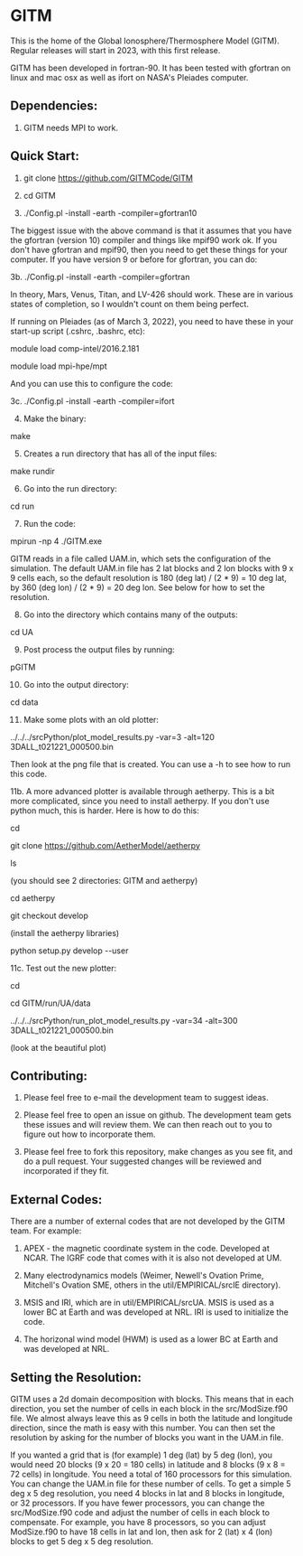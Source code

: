 # GITM
This is the home of the Global Ionosphere/Thermosphere Model (GITM). Regular releases will start in 2023, with this first release.

GITM has been developed in fortran-90. It has been tested with gfortran
on linux and mac osx as well as ifort on NASA's Pleiades computer.

## Dependencies:

1. GITM needs MPI to work.

## Quick Start:

1. git clone https://github.com/GITMCode/GITM

2. cd GITM

3. ./Config.pl -install -earth -compiler=gfortran10

The biggest issue with the above command is that it assumes that you
have the gfortran (version 10) compiler and things like mpif90 work
ok.  If you don't have gfortran and mpif90, then you need to get these
things for your computer.  If you have version 9 or before for gfortran,
you can do:

3b. ./Config.pl -install -earth -compiler=gfortran

In theory, Mars, Venus, Titan, and LV-426 should work.  These are in
various states of completion, so I wouldn't count on them being
perfect. 

If running on Pleiades (as of March 3, 2022), you need to have these
in your start-up script (.cshrc, .bashrc, etc):

module load comp-intel/2016.2.181

module load mpi-hpe/mpt

And you can use this to configure the code:

3c. ./Config.pl -install -earth -compiler=ifort

4. Make the binary:

make

5. Creates a run directory that has all of the input files:

make rundir

6. Go into the run directory:

cd run

7. Run the code:

mpirun -np 4 ./GITM.exe

GITM reads in a file called UAM.in, which sets the configuration of
the simulation. The default UAM.in file has 2 lat blocks and 2 lon
blocks with 9 x 9 cells each, so the default resolution is 180 (deg
lat) / (2 * 9) = 10 deg lat, by 360 (deg lon) / (2 * 9) = 20 deg
lon. See below for how to set the resolution.

8. Go into the directory which contains many of the outputs:

cd UA

9. Post process the output files by running:

pGITM

10. Go into the output directory:

cd data

11. Make some plots with an old plotter:

../../../srcPython/plot_model_results.py -var=3 -alt=120 3DALL_t021221_000500.bin

Then look at the png file that is created.  You can use a -h to see
how to run this code.

11b. A more advanced plotter is available through aetherpy. This is a bit more
complicated, since you need to install aetherpy. If you don't use python
much, this is harder. Here is how to do this:

cd <directory where you started from>
  
git clone https://github.com/AetherModel/aetherpy

ls

(you should see 2 directories: GITM and aetherpy)

cd aetherpy
  
git checkout develop

(install the aetherpy libraries)

python setup.py develop --user

11c. Test out the new plotter:
  
cd <directory where you started from>

cd GITM/run/UA/data

../../../srcPython/run_plot_model_results.py -var=34 -alt=300 3DALL_t021221_000500.bin

(look at the beautiful plot)

## Contributing:

1. Please feel free to e-mail the development team to suggest ideas. 

2. Please feel free to open an issue on github.  The development team
gets these issues and will review them.  We can then reach out to you
to figure out how to incorporate them.

3. Please feel free to fork this repository, make changes as you see
fit, and do a pull request.  Your suggested changes will be reviewed
and incorporated if they fit.

## External Codes:

There are a number of external codes that are not developed by the GITM
team.  For example:

1. APEX - the magnetic coordinate system in the code.  Developed at
NCAR. The IGRF code that comes with it is also not developed at UM.

2. Many electrodynamics models (Weimer, Newell's Ovation Prime,
Mitchell's Ovation SME, others in the util/EMPIRICAL/srcIE directory).

3. MSIS and IRI, which are in util/EMPIRICAL/srcUA. MSIS is used as a
lower BC at Earth and was developed at NRL. IRI is used to initialize
the code.

4. The horizonal wind model (HWM) is used as a lower BC at Earth and
was developed at NRL.

## Setting the Resolution:

GITM uses a 2d domain decomposition with blocks. This means that in
each direction, you set the number of cells in each block in the
src/ModSize.f90 file. We almost always leave this as 9 cells in both
the latitude and longitude direction, since the math is easy with this
number. You can then set the resolution by asking for the number of
blocks you want in the UAM.in file.

If you wanted a grid that is (for example) 1 deg (lat) by 5 deg (lon),
you would need 20 blocks (9 x 20 = 180 cells) in latitude and 8 blocks
(9 x 8 = 72 cells) in longitude.  You need a total of 160 processors for this
simulation. You can change the UAM.in file for these number of cells.
To get a simple 5 deg x 5 deg resolution, you need 4 blocks in lat
and 8 blocks in longitude, or 32 processors.  If you have fewer
processors, you can change the src/ModSize.f90 code and adjust the
number of cells in each block to compensate. For example, you have 8
processors, so you can adjust ModSize.f90 to have 18 cells in lat and
lon, then ask for 2 (lat) x 4 (lon) blocks to get 5 deg x 5 deg resolution.

